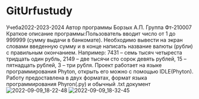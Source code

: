 # GitUrfustudy
Учеба2022-2023-2024
Автор программы Борзых А.П. Группа Фт-210007
Краткое описание программы:Пользователь вводит число от 1 до 999999 (сумму выдачи в банкомате). Необходимо вывести на экран словами введенную сумму и в конце написать название валюты (рубли) с правильным окончанием.
Например: 7431 – семь тысяч четыреста тридцать один рубль, 2149 – две тысячи сто сорок девять рублей, 15 – пятнадцать рублей, 3 – три рубля.
Проект работает на языке программирования Phyton, открыть его можно с помощью IDLE(Phyton). Работу предоставлена в двух форматах, формат языка программирования Phyron(.py) и обычный .txt документ 
![2022-09-09_18-22-48](https://user-images.githubusercontent.com/112753125/190912977-104ab4c1-3e99-4531-ab56-f81e4b8c9ca4.png)
![2022-09-09_18-32-45](https://user-images.githubusercontent.com/112753125/190913024-b1d2b4f3-e2c2-4dd9-873d-ac989d6bb3c2.png)
